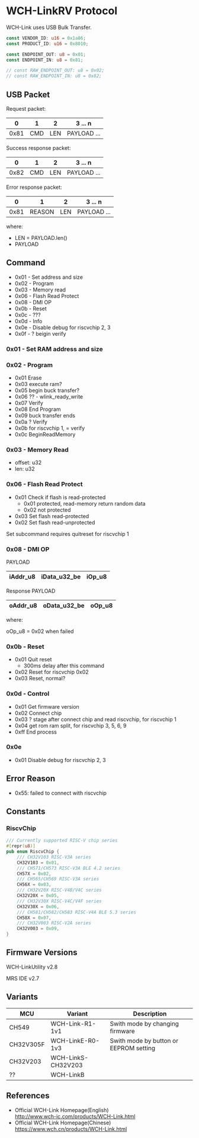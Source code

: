 # WCH-LinkRV Protocol

WCH-Link uses USB Bulk Transfer.

```rust
const VENDOR_ID: u16 = 0x1a86;
const PRODUCT_ID: u16 = 0x8010;

const ENDPOINT_OUT: u8 = 0x01;
const ENDPOINT_IN: u8 = 0x81;

// const RAW_ENDPOINT_OUT: u8 = 0x02;
// const RAW_ENDPOINT_IN: u8 = 0x82;
```

## USB Packet

Request packet:

| 0    | 1   | 2   | 3 ... n     |
| ---- | --- | --- | ----------- |
| 0x81 | CMD | LEN | PAYLOAD ... |

Success response packet:

| 0    | 1   | 2   | 3 ... n     |
| ---- | --- | --- | ----------- |
| 0x82 | CMD | LEN | PAYLOAD ... |

Error response packet:

| 0    | 1      | 2   | 3 ... n     |
| ---- | ------ | --- | ----------- |
| 0x81 | REASON | LEN | PAYLOAD ... |

where:

- LEN = PAYLOAD.len()
- PAYLOAD

## Command

- 0x01 - Set address and size
- 0x02 - Program
- 0x03 - Memory read
- 0x06 - Flash Read Protect
- 0x08 - DMI OP
- 0x0b - Reset
- 0x0c - ???
- 0x0d - Info
- 0x0e - Disable debug for riscvchip 2, 3
- 0x0f - ? beigin verify

### 0x01 - Set RAM address and size

### 0x02 - Program

- 0x01 Erase
- 0x03 execute ram?
- 0x05 begin buck transfer?
- 0x06 ?? - wlink_ready_write
- 0x07 Verify
- 0x08 End Program
- 0x09 buck transfer ends
- 0x0a ? Verify
- 0x0b for riscvchip 1, = verify
- 0x0c BeginReadMemory

### 0x03 - Memory Read

- offset: u32
- len: u32

### 0x06 - Flash Read Protect

- 0x01 Check if flash is read-protected
  - 0x01 protected, read-memory return random data
  - 0x02 not protected
- 0x03 Set flash read-protected
- 0x02 Set flash read-unprotected

Set subcommand requires quitreset for riscvchip 1

### 0x08 - DMI OP

PAYLOAD

| iAddr_u8 | iData_u32_be | iOp_u8 |
| -------- | ------------ | ------ |

Response PAYLOAD

| oAddr_u8 | oData_u32_be | oOp_u8 |
| -------- | ------------ | ------ |

where:

oOp_u8 = 0x02 when failed

### 0x0b - Reset

- 0x01 Quit reset
  - 300ms delay after this command
- 0x02 Reset for riscvchip 0x02
- 0x03 Reset, normal?

### 0x0d - Control

- 0x01 Get firmware version
- 0x02 Connect chip
- 0x03 ? stage after connect chip and read riscvchip, for riscvchip 1
- 0x04 get rom ram split, for riscvchip 3, 5, 6, 9
- 0xff End process

### 0x0e

- 0x01 Disable debug for riscvchip 2, 3

## Error Reason

- 0x55: failed to connect with riscvchip

## Constants

### RiscvChip

```rust
/// Currently supported RISC-V chip series
#[repr(u8)]
pub enum RiscvChip {
    /// CH32V103 RISC-V3A series
    CH32V103 = 0x01,
    /// CH571/CH573 RISC-V3A BLE 4.2 series
    CH57X = 0x02,
    /// CH565/CH569 RISC-V3A series
    CH56X = 0x03,
    /// CH32V20X RISC-V4B/V4C series
    CH32V20X = 0x05,
    /// CH32V30X RISC-V4C/V4F series
    CH32V30X = 0x06,
    /// CH581/CH582/CH583 RISC-V4A BLE 5.3 series
    CH58X = 0x07,
    /// CH32V003 RISC-V2A series
    CH32V003 = 0x09,
}
```

## Firmware Versions

WCH-LinkUtility v2.8

MRS IDE v2.7

## Variants

| MCU       | Variant            | Description                            |
| --------- | ------------------ | -------------------------------------- |
| CH549     | WCH-Link-R1-1v1    | Swith mode by changing firmware        |
| CH32V305F | WCH-LinkE-R0-1v3   | Swith mode by button or EEPROM setting |
| CH32V203  | WCH-LinkS-CH32V203 |                                        |
| ??        | WCH-LinkB          |                                        |

## References

- Official WCH-Link Homepage(English) \
  <http://www.wch-ic.com/products/WCH-Link.html>
- Official WCH-Link Homepage(Chinese) \
  <https://www.wch.cn/products/WCH-Link.html>
